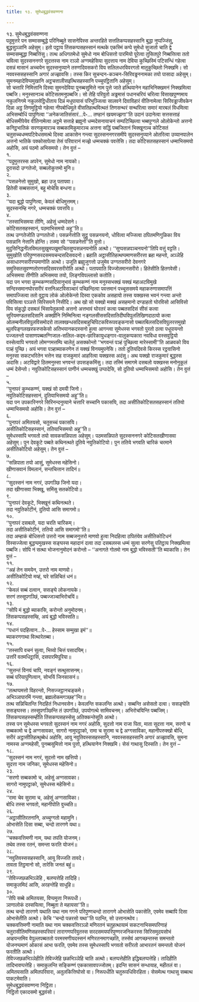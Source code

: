 ```yaml
---
title: १३. सुमेधबुद्धवंसवण्णना

---
```

१३. सुमेधबुद्धवंसवण्णना  
पदुमुत्तरे पन सम्मासम्बुद्धे परिनिब्बुते सासनेपिस्स अन्तरहिते सत्ततिकप्पसहस्सानि बुद्धा नुप्पज्जिंसु, बुद्धसुञ्ञानि अहेसुम्। इतो पट्ठाय तिंसकप्पसहस्सानं मत्थके एकस्मिं कप्पे सुमेधो सुजातो चाति द्वे सम्मासम्बुद्धा निब्बत्तिंसु। तत्थ अधिगतमेधो सुमेधो नाम बोधिसत्तो पारमियो पूरेत्वा तुसितपुरे निब्बत्तित्वा ततो चवित्वा सुदस्सननगरे सुदत्तस्स नाम रञ्ञो अग्गमहेसिया सुदत्ताय नाम देविया कुच्छिस्मिं पटिसन्धिं गहेत्वा दसन्नं मासानं अच्चयेन सुदस्सनुय्याने तरुणदिवसकरो विय सलिलधरविवरगतो मातुकुच्छितो निक्खमि। सो नववस्ससहस्सानि अगारं अज्झावसि। तस्स किर सुचन्दन-कञ्चन-सिरिवड्ढननामका तयो पासादा अहेसुम्। सुमनमहादेविप्पमुखानि अट्ठचत्तालीसइत्थिसहस्सानि पच्चुपट्ठितानि अहेसुम्।  
सो चत्तारि निमित्तानि दिस्वा सुमनदेविया पुनब्बसुमित्ते नाम पुत्ते जाते हत्थियानेन महाभिनिक्खमनं निक्खमित्वा पब्बजि। मनुस्सानञ्च कोटिसतमनुपब्बजि। सो तेहि परिवुतो अड्ढमासं पधानचरियं चरित्वा विसाखपुण्णमाय नकुलनिगमे नकुलसेट्ठिधीताय दिन्नं मधुपायासं परिभुञ्जित्वा सालवने दिवाविहारं वीतिनामेत्वा सिरिवड्ढाजीवकेन दिन्ना अट्ठ तिणमुट्ठियो गहेत्वा नीपबोधिमूले वीसतिहत्थवित्थतं तिणसन्थरं सन्थरित्वा समारं मारबलं विधमित्वा अभिसम्बोधिं पापुणित्वा ‘‘अनेकजातिसंसारं…पे॰… तण्हानं खयमज्झगा’’ति उदानं उदानेत्वा सत्तसत्ताहं बोधिसमीपेयेव वीतिनामेत्वा अट्ठमे सत्ताहे ब्रह्मुनो धम्मदेसनायाचनं सम्पटिच्छित्वा भब्बपुग्गले ओलोकेन्तो अत्तनो कनिट्ठभातिकं सरणकुमारञ्च सब्बकामिकुमारञ्च अत्तना सद्धिं पब्बजितानं भिक्खूनञ्च कोटिसतं चतुसच्चधम्मपटिवेधसमत्थे दिस्वा आकासेन गन्त्वा सुदस्सननगरसमीपे सुदस्सनुय्याने ओतरित्वा उय्यानपालेन अत्तनो भातिके पक्कोसापेत्वा तेसं परिवारानं मज्झे धम्मचक्कं पवत्तेसि। तदा कोटिसतसहस्सानं धम्माभिसमयो अहोसि, अयं पठमो अभिसमयो। तेन वुत्तं –  
१.  
‘‘पदुमुत्तरस्स अपरेन, सुमेधो नाम नायको।  
दुरासदो उग्गतेजो, सब्बलोकुत्तमो मुनि॥  
२.  
‘‘पसन्ननेत्तो सुमुखो, ब्रहा उजु पतापवा।  
हितेसी सब्बसत्तानं, बहू मोचेसि बन्धना॥  
३.  
‘‘यदा बुद्धो पापुणित्वा, केवलं बोधिमुत्तमम्।  
सुदस्सनम्हि नगरे, धम्मचक्कं पवत्तयि॥  
४.  
‘‘तस्साभिसमया तीणि, अहेसुं धम्मदेसने।  
कोटिसतसहस्सानं, पठमाभिसमयो अहू’’ति॥  
तत्थ उग्गतेजोति उग्गततेजो। पसन्ननेत्तोति सुट्ठु पसन्ननयनो, धोवित्वा मज्जित्वा ठपितमणिगुळिका विय पसन्नानि नेत्तानि होन्ति। तस्मा सो ‘‘पसन्ननेत्तो’’ति वुत्तो। मुदुसिनिद्धनीलविमलसुखुमपखुमाचितसुप्पसन्ननयनोति अत्थो। ‘‘सुप्पसन्नपञ्चनयनो’’तिपि वत्तुं वट्टति। सुमुखोति परिपुण्णसरदसमयचन्दसदिसवदनो। ब्रहाति अट्ठासीतिहत्थप्पमाणसरीरत्ता ब्रहा महन्तो, अञ्ञेहि असाधारणसरीरप्पमाणोति अत्थो। उजूति ब्रह्मुजुगत्तो उजुमेव उग्गतसरीरो देवनगरे समुस्सितसुवण्णतोरणसदिसवरसरीरोति अत्थो। पतापवाति विज्जोतमानसरीरो। हितेसीति हितगवेसी। अभिसमया तीणीति अभिसमया तयो, लिङ्गविपल्लासो कतोति।  
यदा पन भगवा कुम्भकण्णसदिसानुभावं कुम्भकण्णं नाम मनुस्सभक्खं यक्खं महाअटविमुखे सन्दिस्समानघोरसरीरं वत्तनिअटविसञ्चारं पच्छिन्दित्वा पवत्तमानं पच्चूससमये महाकरुणासमापत्तिं समापज्जित्वा ततो वुट्ठाय लोकं ओलोकेन्तो दिस्वा एककोव असहायो तस्स यक्खस्स भवनं गन्त्वा अन्तो पविसित्वा पञ्ञत्ते सिरिसयने निसीदि। अथ खो सो यक्खो मक्खं असहमानो दण्डाहतो घोरविसो आसिविसो विय संकुद्धो दसबलं भिंसापेतुकामो अत्तनो अत्तभावं घोरतरं कत्वा पब्बतसदिसं सीसं कत्वा सूरियमण्डलसदिसानि अक्खीनि निम्मिनित्वा नङ्गलसीससदिसातिदीघविपुलतिखिणदाठायो कत्वा ओलम्बनीलविपुलविसमोदरो तालक्खन्धसदिसबाहुचिपिटकविरूपवङ्कनासो पब्बतबिलसदिसविपुलरत्तमुखो थूलपिङ्गलखरफरुसकेसो अतिभयानकदस्सनो हुत्वा आगन्त्वा सुमेधस्स भगवतो पुरतो ठत्वा पधूपायन्तो पज्जलन्तो पासाणपब्बतग्गिजाल-सलिल-कद्दम-छारिकायुधङ्गार-वालुकप्पकारा नवविधा वस्सवुट्ठियो वस्सेत्वापि भगवतो लोमग्गमत्तम्पि चालेतुं असक्कोन्तो ‘‘भगवन्तं पञ्हं पुच्छित्वा मारेस्सामी’’ति आळवको विय पञ्हं पुच्छि। अयं भगवा पञ्हाब्याकरणेन तं यक्खं विनयमुपनेसि। ततो दुतियदिवसे किरस्स रट्ठवासिनो मनुस्सा सकटभरितेन भत्तेन सह राजकुमारं आहरित्वा यक्खस्स अदंसु। अथ यक्खो राजकुमारं बुद्धस्स अदासि। अटविद्वारे ठितमनुस्सा भगवन्तं उपसङ्कमिंसु। तदा तस्मिं समागमे दसबलो यक्खस्स मनोनुकूलं धम्मं देसेन्तो। नवुतिकोटिसहस्सानं पाणीनं धम्मचक्खुं उप्पादेसि, सो दुतियो धम्माभिसमयो अहोसि। तेन वुत्तं –  
५.  
‘‘पुनापरं कुम्भकण्णं, यक्खं सो दमयी जिनो।  
नवुतिकोटिसहस्सानं, दुतियाभिसमयो अहू’’ति॥  
यदा पन उपकारिनगरे सिरिनन्दनुय्याने चत्तारि सच्चानि पकासयि, तदा असीतिकोटिसतसहस्सानं ततियो धम्माभिसमयो अहोसि। तेन वुत्तं –  
६.  
‘‘पुनापरं अमितयसो, चतुसच्चं पकासयि।  
असीतिकोटिसहस्सानं, ततियाभिसमयो अहू’’ति॥  
सुमेधस्सापि भगवतो तयो सावकसन्निपाता अहेसुम्। पठमसन्निपाते सुदस्सननगरे कोटिसतखीणासवा अहेसुम्। पुन देवकूटे पब्बते कथिनत्थते दुतिये नवुतिकोटियो। पुन ततिये भगवति चारिकं चरमाने असीतिकोटियो अहेसुम्। तेन वुत्तं –  
७.  
‘‘सन्निपाता तयो आसुं, सुमेधस्स महेसिनो।  
खीणासवानं विमलानं, सन्तचित्तान तादिनं॥  
८.  
‘‘सुदस्सनं नाम नगरं, उपगञ्छि जिनो यदा।  
तदा खीणासवा भिक्खू, समिंसु सतकोटियो॥  
९.  
‘‘पुनापरं देवकूटे, भिक्खूनं कथिनत्थते।  
तदा नवुतिकोटीनं, दुतियो आसि समागमो॥  
१०.  
‘‘पुनापरं दसबलो, यदा चरति चारिकम्।  
तदा असीतिकोटीनं, ततियो आसि समागमो’’ति॥  
तदा अम्हाकं बोधिसत्तो उत्तरो नाम सब्बजनुत्तरो माणवो हुत्वा निदहित्वा ठपितंयेव असीतिकोटिधनं विस्सज्जेत्वा बुद्धप्पमुखस्स सङ्घस्स महादानं दत्वा तदा दसबलस्स धम्मं सुत्वा सरणेसु पतिट्ठाय निक्खमित्वा पब्बजि। सोपि नं सत्था भोजनानुमोदनं करोन्तो – ‘‘अनागते गोतमो नाम बुद्धो भविस्सती’’ति ब्याकासि। तेन वुत्तं –  
११.  
‘‘अहं तेन समयेन, उत्तरो नाम माणवो।  
असीतिकोटियो मय्हं, घरे सन्निचितं धनं॥  
१२.  
‘‘केवलं सब्बं दत्वान, ससङ्घे लोकनायके।  
सरणं तस्सूपगञ्छिं, पब्बज्जञ्चाभिरोचयिं॥  
१३.  
‘‘सोपि मं बुद्धो ब्याकासि, करोन्तो अनुमोदनम्।  
तिंसकप्पसहस्सम्हि, अयं बुद्धो भविस्सति॥  
१४.  
‘‘पधानं पदहित्वान…पे॰… हेस्साम सम्मुखा इमं’’॥  
ब्याकरणगाथा वित्थारेतब्बा।  
१५.  
‘‘तस्सापि वचनं सुत्वा, भिय्यो चित्तं पसादयिम्।  
उत्तरिं वतमधिट्ठासिं, दसपारमिपूरिया॥  
१६.  
‘‘सुत्तन्तं विनयं चापि, नवङ्गं सत्थुसासनम्।  
सब्बं परियापुणित्वान, सोभयिं जिनसासनं॥  
१७.  
‘‘तत्थप्पमत्तो विहरन्तो, निसज्जट्ठानचङ्कमे।  
अभिञ्ञापारमिं गन्त्वा, ब्रह्मलोकमगञ्छह’’न्ति॥  
तत्थ सन्निचितन्ति निदहितं निधानवसेन। केवलन्ति सकलन्ति अत्थो। सब्बन्ति असेसतो दत्वा। ससङ्घेति ससङ्घस्स। तस्सूपगञ्छिन्ति तं उपगञ्छिं, उपयोगत्थे सामिवचनम्। अभिरोचयिन्ति पब्बजिम्। तिंसकप्पसहस्सम्हीति तिंसकप्पसहस्सेसु अतिक्कन्तेसूति अत्थो।  
तस्स पन सुमेधस्स भगवतो सुदस्सनं नाम नगरं अहोसि, सुदत्तो नाम राजा पिता, माता सुदत्ता नाम, सरणो च सब्बकामो च द्वे अग्गसावका, सागरो नामुपट्ठाको, रामा च सुरामा च द्वे अग्गसाविका, महानीपरुक्खो बोधि, सरीरं अट्ठासीतिहत्थुब्बेधं अहोसि, आयु नवुतिवस्ससहस्सानि, नववस्ससहस्सानि अगारं अज्झावसि, सुमना नामस्स अग्गमहेसी, पुनब्बसुमित्तो नाम पुत्तो, हत्थियानेन निक्खमि। सेसं गाथासु दिस्सति। तेन वुत्तं –  
१८.  
‘‘सुदस्सनं नाम नगरं, सुदत्तो नाम खत्तियो।  
सुदत्ता नाम जनिका, सुमेधस्स महेसिनो॥  
२३.  
‘‘सरणो सब्बकामो च, अहेसुं अग्गसावका।  
सागरो नामुपट्ठाको, सुमेधस्स महेसिनो॥  
२४.  
‘‘रामा चेव सुरामा च, अहेसुं अग्गसाविका।  
बोधि तस्स भगवतो, महानीपोति वुच्चति॥  
२६.  
‘‘अट्ठासीतिरतनानि, अच्चुग्गतो महामुनि।  
ओभासेति दिसा सब्बा, चन्दो तारगणे यथा॥  
२७.  
‘‘चक्कवत्तिमणी नाम, यथा तपति योजनम्।  
तथेव तस्स रतनं, समन्ता फरति योजनं॥  
२८.  
‘‘नवुतिवस्ससहस्सानि, आयु विज्जति तावदे।  
तावता तिट्ठमानो सो, तारेसि जनतं बहुं॥  
२९.  
‘‘तेविज्जछळभिञ्ञेहि , बलप्पत्तेहि तादिहि।  
समाकुलमिदं आसि, अरहन्तेहि साधुहि॥  
३०.  
‘‘तेपि सब्बे अमितयसा, विप्पमुत्ता निरूपधी।  
ञाणालोकं दस्सयित्वा, निब्बुता ते महायसा’’ति॥  
तत्थ चन्दो तारगणे यथाति यथा नाम गगने परिपुण्णचन्दो तारागणे ओभासेति पकासेति, एवमेव सब्बापि दिसा ओभासेतीति अत्थो। केचि ‘‘चन्दो पन्नरसो यथा’’ति पठन्ति, सो उत्तानत्थोव।  
चक्कवत्तिमणी नामाति यथा नाम चक्कवत्तिरञ्ञो मणिरतनं चतुहत्थायामं सकटनाभिसमपरिणाहं चतुरासीतिमणिसहस्सपरिवारं तारागणपरिवुतस्स सरदसमयपरिपुण्णरजनिकरस्स सिरिसमुदयसोभं अव्हयन्तमिव वेपुल्लपब्बततो परमरमणीयदस्सनं मणिरतनमागच्छति, तस्सेवं आगच्छन्तस्स समन्ततो योजनप्पमाणं ओकासं आभा फरति, एवमेव तस्स सुमेधस्सापि भगवतो सरीरतो आभारतनं समन्ततो योजनं फरतीति अत्थो।  
तेविज्जछळभिञ्ञेहीति तेविज्जेहि छळभिञ्ञेहि चाति अत्थो। बलप्पत्तेहीति इद्धिबलप्पत्तेहि। तादिहीति तादिभावप्पत्तेहि। समाकुलन्ति सङ्किण्णं एककासावपज्जोतम्। इदन्ति सासनं सन्धायाह, महीतलं वा। अमितयसाति अमितपरिवारा, अतुलकित्तिघोसो वा। निरूपधीति चतुरूपधिविरहिता। सेसमेत्थ गाथासु सब्बत्थ पाकटमेवाति।  
सुमेधबुद्धवंसवण्णना निट्ठिता।  
निट्ठितो एकादसमो बुद्धवंसो।  